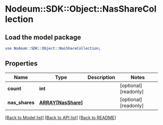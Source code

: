 # Nodeum::SDK::Object::NasShareCollection

## Load the model package
```perl
use Nodeum::SDK::Object::NasShareCollection;
```

## Properties
Name | Type | Description | Notes
------------ | ------------- | ------------- | -------------
**count** | **int** |  | [optional] [readonly] 
**nas_shares** | [**ARRAY[NasShare]**](NasShare.md) |  | [optional] [readonly] 

[[Back to Model list]](../README.md#documentation-for-models) [[Back to API list]](../README.md#documentation-for-api-endpoints) [[Back to README]](../README.md)


